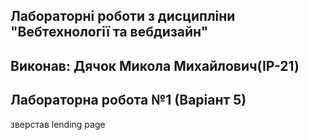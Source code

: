## Лабораторні роботи з дисципліни "Вебтехнології та вебдизайн"

## Виконав: Дячок Микола Михайлович(ІР-21)
## Лабораторна робота №1 (Варіант 5)

зверстав lending page
